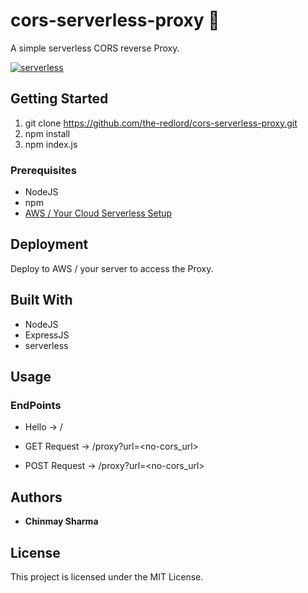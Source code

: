 ﻿# cors-serverless-proxy :rocket:

A simple serverless CORS reverse Proxy.

[![serverless](http://public.serverless.com/badges/v3.svg)](http://www.serverless.com)

## Getting Started

1. git clone https://github.com/the-redlord/cors-serverless-proxy.git
2. npm install
4. npm index.js

### Prerequisites

* NodeJS
* npm
* [AWS / Your Cloud Serverless Setup](https://www.serverless.com/framework/docs/providers/)

## Deployment

Deploy to AWS / your server to access the Proxy. 

## Built With

* NodeJS
* ExpressJS
* serverless

## Usage

### EndPoints

* Hello -> /

* GET Request -> /proxy?url=<no-cors_url>

* POST Request -> /proxy?url=<no-cors_url>

## Authors

* **Chinmay Sharma**

## License

This project is licensed under the MIT License.
